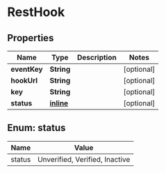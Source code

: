 
# RestHook

## Properties
Name | Type | Description | Notes
------------ | ------------- | ------------- | -------------
**eventKey** | **String** |  |  [optional]
**hookUrl** | **String** |  |  [optional]
**key** | **String** |  |  [optional]
**status** | [**inline**](#StatusEnum) |  |  [optional]


<a name="StatusEnum"></a>
## Enum: status
Name | Value
---- | -----
status | Unverified, Verified, Inactive



